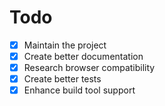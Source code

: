 # Todo

- [x] Maintain the project
- [x] Create better documentation
- [x] Research browser compatibility
- [x] Create better tests
- [x] Enhance build tool support

